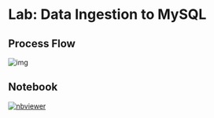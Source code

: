 # Lab: Data Ingestion to MySQL

## Process Flow

![img](https://user-images.githubusercontent.com/62965911/216753403-e333853c-83e4-4633-9fe5-f6db04988d18.svg)

## Notebook

[![nbviewer](https://img.shields.io/badge/jupyter-notebook-informational?logo=jupyter)](https://nbviewer.org/github/sparsh-ai/recohut/blob/main/docs/02-storage/lab-mysql-data-ingestion/main.ipynb)
